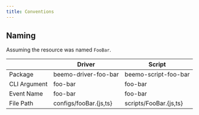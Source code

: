 ```yaml
---
title: Conventions
---
```


## Naming

Assuming the resource was named `FooBar`.

|              | Driver                 | Script                 |
| ------------ | ---------------------- | ---------------------- |
| Package      | beemo-driver-foo-bar   | beemo-script-foo-bar   |
| CLI Argument | foo-bar                | foo-bar                |
| Event Name   | foo-bar                | foo-bar                |
| File Path    | configs/fooBar.{js,ts} | scripts/FooBar.{js,ts} |
